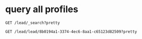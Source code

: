 # query all profiles
```GET /lead/_search?pretty```

```GET /lead/lead/8b0194a1-3374-4ec6-8aa1-c65123d82509?pretty``` 



